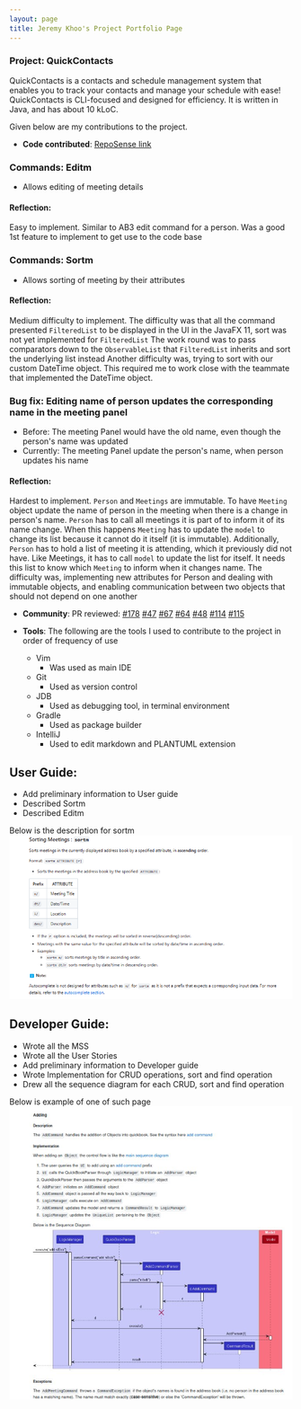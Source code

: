 ```yaml
---
layout: page
title: Jeremy Khoo's Project Portfolio Page
---
```


### Project: QuickContacts
QuickContacts is a contacts and schedule management system that enables you to track your contacts and manage your schedule with ease! QuickContacts is CLI-focused and designed for efficiency. It is written in Java, and has about 10 kLoC.

Given below are my contributions to the project.
* **Code contributed**: [RepoSense link](https://nus-cs2103-ay2223s2.github.io/tp-dashboard/?search=jeremykhoo&sort=groupTitle&sortWithin=title&since=2023-02-17&timeframe=commit&mergegroup=&groupSelect=groupByRepos&breakdown=false)
### Commands: Editm
* Allows editing of meeting details
#### Reflection:
Easy to implement. Similar to AB3 edit command for a person. Was a good 1st feature to implement to get use to the code base

### Commands: Sortm
* Allows sorting of meeting by their attributes
#### Reflection:
Medium difficulty to implement. The difficulty was that all the command presented `FilteredList` to be displayed in the UI
in the JavaFX 11, sort was not yet implemented for `FilteredList`
The work round was to pass comparators down to the `ObservableList` that `FilteredList` inherits and sort the underlying list instead
Another difficulty was, trying to sort with our custom DateTime object.
This required me to work close with the teammate that implemented the DateTime object.

### Bug fix: Editing name of person updates the corresponding name in the meeting panel
* Before: The meeting Panel would have the old name, even though the person's name was updated
* Currently: The meeting Panel update the person's name, when person updates his name
#### Reflection:
Hardest to implement. `Person` and `Meetings` are immutable. To have `Meeting` object update the name of person in the meeting when there is a change in person's name. `Person` has to call all meetings it is part of to inform it of its name change. When this happens `Meeting` has to update the `model` to change its list because it cannot do it itself (it is immutable).
Additionally, `Person` has to hold a list of meeting it is attending, which it previously did not have. Like Meetings, it has to call `model` to update the list for itself. It needs this list to know which `Meeting` to inform when it changes name.
The difficulty was, implementing new attributes for Person and dealing with immutable objects, and enabling communication between two objects that should not depend on one another
* **Community**:
  PR reviewed:
  [#178](https://github.com/AY2223S2-CS2103T-T11-2/tp/pull/178)
  [#47](https://github.com/AY2223S2-CS2103T-T11-2/tp/pull/47)
  [#67](https://github.com/AY2223S2-CS2103T-T11-2/tp/pull/67)
  [#64](https://github.com/AY2223S2-CS2103T-T11-2/tp/pull/64)
  [#48](https://github.com/AY2223S2-CS2103T-T11-2/tp/pull/48)
  [#114](https://github.com/AY2223S2-CS2103T-T11-2/tp/pull/114)
  [#115](https://github.com/AY2223S2-CS2103T-T11-2/tp/pull/115)

* **Tools**:
  The following are the tools I used to contribute to the project in order of frequency of use
    * Vim
        * Was used as main IDE
    * Git
        * Used as version control
    * JDB
        * Used as debugging tool, in terminal environment
    * Gradle
        * Used as package builder
    * IntelliJ
        * Used to edit markdown and PLANTUML extension

<div style="page-break-after: always;"></div>

## User Guide:
* Add preliminary information to User guide
* Described Sortm
* Described Editm

Below is the description for sortm
![sortm description](../images/sortmUG.png)


## Developer Guide:
* Wrote all the MSS
* Wrote all the User Stories
* Add preliminary information to Developer guide
* Wrote Implementation for CRUD operations, sort and find operation
* Drew all the sequence diagram for each CRUD, sort and find operation

Below is example of one of such page
![CRUD page](../images/CRUD.png)
